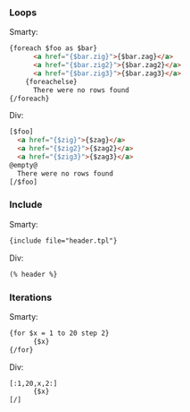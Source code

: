 ### Loops

Smarty:

```html
{foreach $foo as $bar}
	  <a href="{$bar.zig}">{$bar.zag}</a>
	  <a href="{$bar.zig2}">{$bar.zag2}</a>
	  <a href="{$bar.zig3}">{$bar.zag3}</a>
	{foreachelse}
	  There were no rows found
{/foreach}
```

Div:

```html
[$foo]
  <a href="{$zig}">{$zag}</a>
  <a href="{$zig2}">{$zag2}</a>
  <a href="{$zig3}">{$zag3}</a>
@empty@
  There were no rows found
[/$foo]
```

### Include

Smarty:

```html
{include file="header.tpl"}
```

Div:

```html
(% header %}
```

### Iterations

Smarty:

```html
{for $x = 1 to 20 step 2}
	  {$x}
{/for}
```

Div:

```html
[:1,20,x,2:]
	  {$x} 
[/]
```

